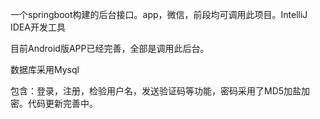 一个springboot构建的后台接口。app，微信，前段均可调用此项目。IntelliJ IDEA开发工具

目前Android版APP已经完善，全部是调用此后台。

数据库采用Mysql

包含：登录，注册，检验用户名，发送验证码等功能，密码采用了MD5加盐加密。代码更新完善中。

